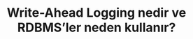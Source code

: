 ---
layout: medium-post
title: Write-Ahead Logging nedir ve RDBMS’ler neden kullanır?
ext-url: https://medium.com/@gokhansengun/write-ahead-logging-nedir-ve-rdbmsler-neden-kullan%C4%B1r-56d7956ec93
lang: tr
medium: yes
---